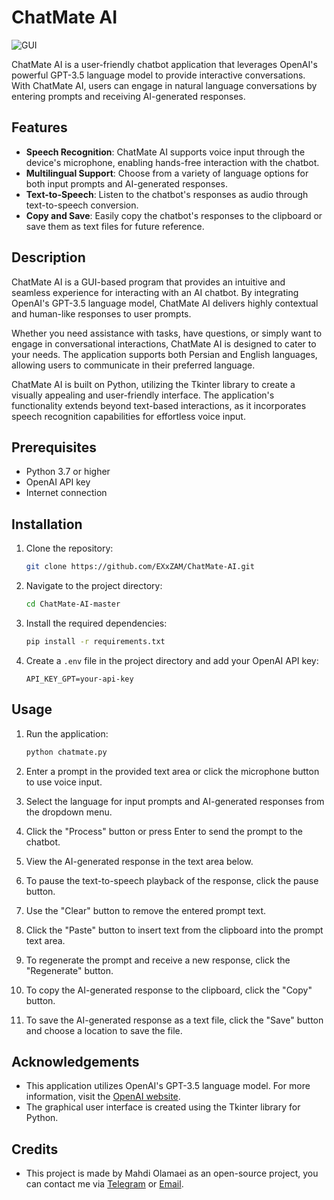 # ChatMate AI

![GUI](https://i.ibb.co/k57jsDm/chatmate.png)

ChatMate AI is a user-friendly chatbot application that leverages OpenAI's powerful GPT-3.5 language model to provide interactive conversations. With ChatMate AI, users can engage in natural language conversations by entering prompts and receiving AI-generated responses.

## Features

-   **Speech Recognition**: ChatMate AI supports voice input through the device's microphone, enabling hands-free interaction with the chatbot.
-   **Multilingual Support**: Choose from a variety of language options for both input prompts and AI-generated responses.
-   **Text-to-Speech**: Listen to the chatbot's responses as audio through text-to-speech conversion.
-   **Copy and Save**: Easily copy the chatbot's responses to the clipboard or save them as text files for future reference.

## Description

ChatMate AI is a GUI-based program that provides an intuitive and seamless experience for interacting with an AI chatbot. By integrating OpenAI's GPT-3.5 language model, ChatMate AI delivers highly contextual and human-like responses to user prompts.

Whether you need assistance with tasks, have questions, or simply want to engage in conversational interactions, ChatMate AI is designed to cater to your needs. The application supports both Persian and English languages, allowing users to communicate in their preferred language.

ChatMate AI is built on Python, utilizing the Tkinter library to create a visually appealing and user-friendly interface. The application's functionality extends beyond text-based interactions, as it incorporates speech recognition capabilities for effortless voice input.

## Prerequisites

-   Python 3.7 or higher
-   OpenAI API key
-   Internet connection

## Installation

1. Clone the repository:

    ```bash
    git clone https://github.com/EXxZAM/ChatMate-AI.git
    ```

2. Navigate to the project directory:

    ```bash
    cd ChatMate-AI-master
    ```

3. Install the required dependencies:

    ```bash
    pip install -r requirements.txt
    ```

4. Create a `.env` file in the project directory and add your OpenAI API key:

    ```text
    API_KEY_GPT=your-api-key
    ```

## Usage

1. Run the application:

    ```bash
    python chatmate.py
    ```

2. Enter a prompt in the provided text area or click the microphone button to use voice input.

3. Select the language for input prompts and AI-generated responses from the dropdown menu.

4. Click the "Process" button or press Enter to send the prompt to the chatbot.

5. View the AI-generated response in the text area below.

6. To pause the text-to-speech playback of the response, click the pause button.

7. Use the "Clear" button to remove the entered prompt text.

8. Click the "Paste" button to insert text from the clipboard into the prompt text area.

9. To regenerate the prompt and receive a new response, click the "Regenerate" button.

10. To copy the AI-generated response to the clipboard, click the "Copy" button.

11. To save the AI-generated response as a text file, click the "Save" button and choose a location to save the file.

## Acknowledgements

-   This application utilizes OpenAI's GPT-3.5 language model. For more information, visit the [OpenAI website](https://openai.com/).
-   The graphical user interface is created using the Tkinter library for Python.

## Credits

-   This project is made by Mahdi Olamaei as an open-source project, you can contact me via [Telegram](https://t.me/exxzam) or [Email](mailto:mahdiolamaei@proton.me).
